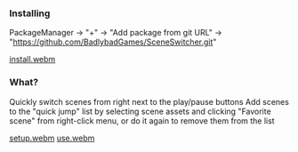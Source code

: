 ### Installing
PackageManager -> "+" -> "Add package from git URL" -> "https://github.com/BadlybadGames/SceneSwitcher.git"

[install.webm](https://user-images.githubusercontent.com/911394/221986844-32b25619-63df-4375-9f13-6a1d9dff42f1.webm)

### What?
Quickly switch scenes from right next to the play/pause buttons
Add scenes to the "quick jump" list by selecting scene assets and clicking "Favorite scene" from right-click menu, or do it again to remove them from the list

[setup.webm](https://user-images.githubusercontent.com/911394/221986747-fc58c523-0f16-4c60-b82e-0a04d0700936.webm)
[use.webm](https://user-images.githubusercontent.com/911394/221986876-0b5b7976-9b63-4ff7-9030-0b5de76cc492.webm)
